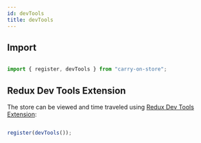 ```yaml
---
id: devTools
title: devTools
---
```

## Import

```JavaScript

import { register, devTools } from "carry-on-store";

```

## Redux Dev Tools Extension

The store can be viewed and time traveled using [Redux Dev Tools Extension](https://github.com/zalmoxisus/redux-devtools-extension):

```JavaScript

register(devTools());

```
